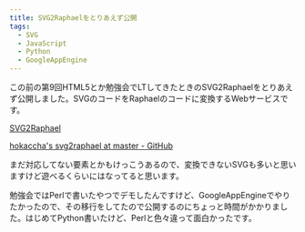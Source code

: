 ```yaml
---
title: SVG2Raphaelをとりあえず公開
tags: 
  - SVG
  - JavaScript
  - Python
  - GoogleAppEngine
---
```


この前の第9回HTML5とか勉強会でLTしてきたときのSVG2Raphaelをとりあえず公開しました。SVGのコードをRaphaelのコードに変換するWebサービスです。

[SVG2Raphael](http://svg2raphael.appspot.com/)

[hokaccha's svg2raphael at master - GitHub](http://github.com/hokaccha/svg2raphael)

まだ対応してない要素とかもけっこうあるので、変換できないSVGも多いと思いますけど遊べるくらいにはなってると思います。

勉強会ではPerlで書いたやつでデモしたんですけど、GoogleAppEngineでやりたかったので、その移行をしてたので公開するのにちょっと時間がかかりました。はじめてPython書いたけど、Perlと色々違って面白かったです。
